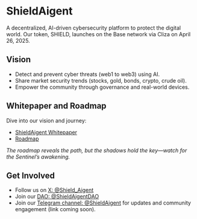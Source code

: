 # ShieldAigent

A decentralized, AI-driven cybersecurity platform to protect the digital world. Our token, SHIELD, launches on the Base network via Cliza on April 26, 2025.

## Vision
- Detect and prevent cyber threats (web1 to web3) using AI.
- Share market security trends (stocks, gold, bonds, crypto, crude oil).
- Empower the community through governance and real-world devices.

## Whitepaper and Roadmap
Dive into our vision and journey:
- [ShieldAigent Whitepaper](docs/WHITEPAPER.md)
- [Roadmap](docs/ROADMAP.md)

*The roadmap reveals the path, but the shadows hold the key—watch for the Sentinel’s awakening.*

## Get Involved
- Follow us on [X: @Shield_Aigent](https://x.com/Shield_Aigent)
- Join our [DAO: @ShieldAigentDAO](https://x.com/ShieldAigentDAO)
- Join our [Telegram channel: @ShieldAigent](https://t.me/ShieldAigent) for updates and community engagement (link coming soon).
